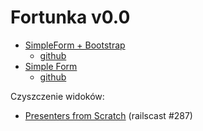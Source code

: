 # Fortunka v0.0

* [SimpleForm + Bootstrap](http://simple-form-bootstrap.plataformatec.com.br/)
  - [github](https://github.com/rafaelfranca/simple_form-bootstrap)
* [Simple Form](http://blog.plataformatec.com.br/tag/simple_form)
  - [github](https://github.com/plataformatec/simple_form)

Czyszczenie widoków:

* [Presenters from Scratch](http://railscasts.com/episodes/287-presenters-from-scratch?view=asciicast)
  (railscast \#287)
